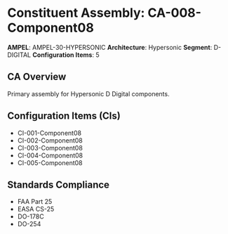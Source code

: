 # Constituent Assembly: CA-008-Component08

**AMPEL**: AMPEL-30-HYPERSONIC
**Architecture**: Hypersonic
**Segment**: D-DIGITAL
**Configuration Items**: 5

## CA Overview
Primary assembly for Hypersonic D Digital components.

## Configuration Items (CIs)
- CI-001-Component08
- CI-002-Component08
- CI-003-Component08
- CI-004-Component08
- CI-005-Component08

## Standards Compliance
- FAA Part 25
- EASA CS-25
- DO-178C
- DO-254
